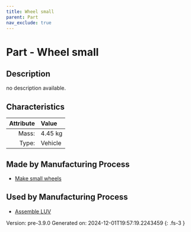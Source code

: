 ```yaml
---
title: Wheel small
parent: Part
nav_exclude: true
---
```

# Part - Wheel small

## Description
no description available.

## Characteristics

| Attribute      | Value |
|--------:|:------|
|Mass:|4.45 kg|
|Type:|Vehicle|

## Made by Manufacturing Process

- [Make small wheels](../process/make-small-wheels.html)

## Used by Manufacturing Process

- [Assemble LUV](../process/assemble-luv.html)


Version: pre-3.9.0 Generated on: 2024-12-01T19:57:19.2243459
{: .fs-3 }

